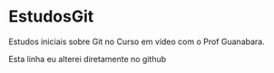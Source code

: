 # EstudosGit
 Estudos iniciais sobre Git no Curso em vídeo com o Prof Guanabara.

Esta linha eu alterei diretamente no github
